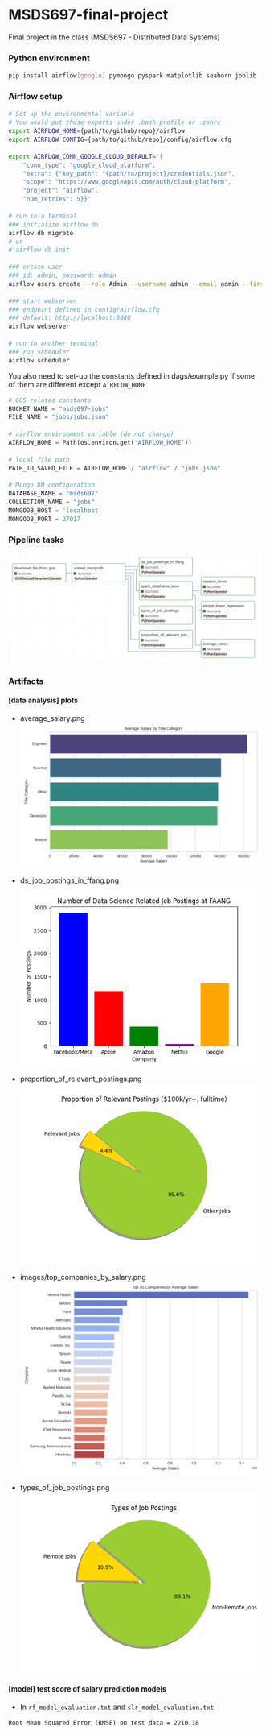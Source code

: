 # MSDS697-final-project
Final project in the class (MSDS697 -  Distributed Data Systems)

### Python environment
```bash
pip install airflow[google] pymongo pyspark matplotlib seaborn joblib
```

### Airflow setup
```bash
# Set up the environmental variable
# You would put those exports under .bash_profile or .zshrc
export AIRFLOW_HOME={path/to/github/repo}/airflow
export AIRFLOW_CONFIG={path/to/github/repo}/config/airflow.cfg

export AIRFLOW_CONN_GOOGLE_CLOUD_DEFAULT='{
    "conn_type": "google_cloud_platform",
    "extra": {"key_path": "{path/to/project}/credentials.json",
    "scope": "https://www.googleapis.com/auth/cloud-platform",
    "project": "airflow",
    "num_retries": 5}}'

# run in a terminal
### initialize airflow db
airflow db migrate
# or
# airflow db init

### create user
### id: admin, password: admin
airflow users create --role Admin --username admin --email admin --firstname admin --lastname admin --password admin

### start webserver
### endpoint defined in config/airflow.cfg
### default: http://localhost:8080
airflow webserver

# run in another terminal
### run scheduler
airflow scheduler
```

You also need to set-up the constants defined in dags/example.py if some of them are different except `AIRFLOW_HOME`
```python
# GCS related constants
BUCKET_NAME = "msds697-jobs"
FILE_NAME = "jobs/jobs.json"

# airflow environment variable (do not change)
AIRFLOW_HOME = Path(os.environ.get('AIRFLOW_HOME'))

# local file path
PATH_TO_SAVED_FILE = AIRFLOW_HOME / "airflow" / "jobs.json"

# Mongo DB configuration
DATABASE_NAME = "msds697"
COLLECTION_NAME = "jobs"
MONGODB_HOST = 'localhost'
MONGODB_PORT = 27017
```

### Pipeline tasks
![example](images/run_example.png)

### Artifacts

#### [data analysis] plots
- average_salary.png
![alt text](images/average_salary.png) 

- ds_job_postings_in_ffang.png
![alt text](images/ds_job_postings_in_ffang.png)

- proportion_of_relevant_postings.png
![alt text](images/proportion_of_relevant_postings.png) 

- images/top_companies_by_salary.png
![alt text](images/top_companies_by_salary.png)

- types_of_job_postings.png
![alt text](images/types_of_job_postings.png)

#### [model] test score of salary prediction models
- In `rf_model_evaluation.txt` and `slr_model_evaluation.txt`
```
Root Mean Squared Error (RMSE) on test data = 2210.18
```
